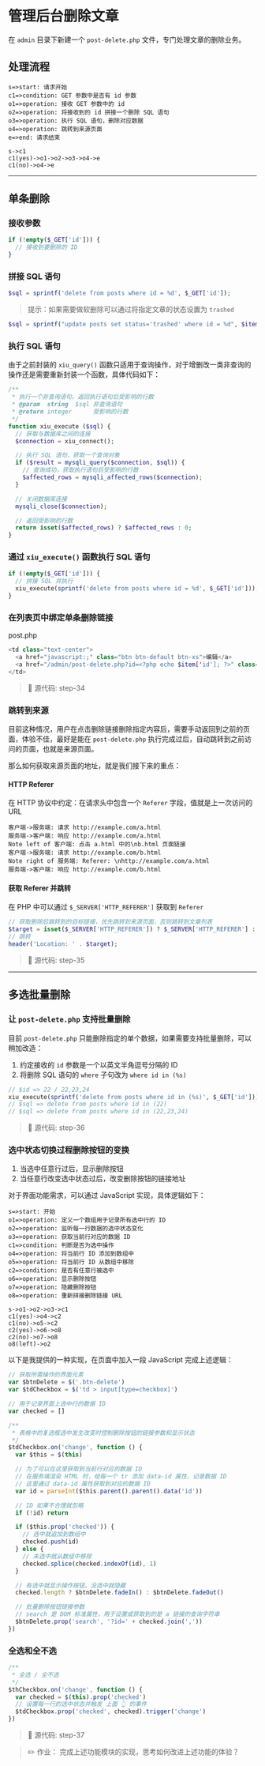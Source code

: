 # 管理后台删除文章

在 `admin` 目录下新建一个 `post-delete.php` 文件，专门处理文章的删除业务。

<!-- 约定这个页面处理两种类型的删除业务：

1. 单条删除，接收要删除的文章 ID
2. 批量删除，接收以逗号分隔的多条文章 ID 字符串 -->

## 处理流程

```flow
s=>start: 请求开始
c1=>condition: GET 参数中是否有 id 参数
o1=>operation: 接收 GET 参数中的 id
o2=>operation: 将接收到的 id 拼接一个删除 SQL 语句
o3=>operation: 执行 SQL 语句，删除对应数据
o4=>operation: 跳转到来源页面
e=>end: 请求结束

s->c1
c1(yes)->o1->o2->o3->o4->e
c1(no)->o4->e
```

---

## 单条删除

### 接收参数

```php
if (!empty($_GET['id'])) {
  // 接收到要删除的 ID
}
```

### 拼接 SQL 语句

```php
$sql = sprintf('delete from posts where id = %d', $_GET['id']);
```

> 提示：如果需要做软删除可以通过将指定文章的状态设置为 `trashed`

```php
$sql = sprintf("update posts set status='trashed' where id = %d", $items);
```

### 执行 SQL 语句

由于之前封装的 `xiu_query()` 函数只适用于查询操作，对于增删改一类非查询的操作还是需要重新封装一个函数，具体代码如下：

```php
/**
 * 执行一个非查询语句，返回执行语句后受影响的行数
 * @param  string  $sql 非查询语句
 * @return integer      受影响的行数
 */
function xiu_execute ($sql) {
  // 获取与数据库之间的连接
  $connection = xiu_connect();

  // 执行 SQL 语句，获取一个查询对象
  if ($result = mysqli_query($connection, $sql)) {
    // 查询成功，获取执行语句后受影响的行数
    $affected_rows = mysqli_affected_rows($connection);
  }

  // 关闭数据库连接
  mysqli_close($connection);

  // 返回受影响的行数
  return isset($affected_rows) ? $affected_rows : 0;
}
```

### 通过 `xiu_execute()` 函数执行 SQL 语句

```php
if (!empty($_GET['id'])) {
  // 拼接 SQL 并执行
  xiu_execute(sprintf('delete from posts where id = %d', $_GET['id']));
}
```

### 在列表页中绑定单条删除链接

post.php

```php
<td class="text-center">
  <a href="javascript:;" class="btn btn-default btn-xs">编辑</a>
  <a href="/admin/post-delete.php?id=<?php echo $item['id']; ?>" class="btn btn-danger btn-xs">删除</a>
</td>
```

> 🚩 源代码: step-34

### 跳转到来源

目前这种情况，用户在点击删除链接删除指定内容后，需要手动返回到之前的页面，体验不佳，最好是能在 `post-delete.php` 执行完成过后，自动跳转到之前访问的页面，也就是来源页面。

那么如何获取来源页面的地址，就是我们接下来的重点：

#### HTTP Referer

在 HTTP 协议中约定：在请求头中包含一个 `Referer` 字段，值就是上一次访问的 URL

```sequence
客户端->服务端: 请求 http://example.com/a.html
服务端->客户端: 响应 http://example.com/a.html
Note left of 客户端: 点击 a.html 中的\nb.html 页面链接
客户端->服务端: 请求 http://example.com/b.html
Note right of 服务端: Referer: \nhttp://example.com/a.html
服务端->客户端: 响应 http://example.com/b.html
```

#### 获取 Referer 并跳转

在 PHP 中可以通过 `$_SERVER['HTTP_REFERER']` 获取到 `Referer`

```php
// 获取删除后跳转到的目标链接，优先跳转到来源页面，否则跳转到文章列表
$target = isset($_SERVER['HTTP_REFERER']) ? $_SERVER['HTTP_REFERER'] : 'posts.php';
// 跳转
header('Location: ' . $target);
```

> 🚩 源代码: step-35

---

## 多选批量删除

### 让 `post-delete.php` 支持批量删除

目前 `post-delete.php` 只能删除指定的单个数据，如果需要支持批量删除，可以稍加改造：

1. 约定接收的 `id` 参数是一个以英文半角逗号分隔的 ID
2. 将删除 SQL 语句的 `where` 子句改为 `where id in (%s)`

```php
// $id => 22 / 22,23,24
xiu_execute(sprintf('delete from posts where id in (%s)', $_GET['id']));
// $sql => delete from posts where id in (22)
// $sql => delete from posts where id in (22,23,24)
```

> 🚩 源代码: step-36

### 选中状态切换过程删除按钮的变换

1. 当选中任意行过后，显示删除按钮
2. 当任意行改变选中状态过后，改变删除按钮的链接地址

对于界面功能需求，可以通过 JavaScript 实现，具体逻辑如下：

```flow
s=>start: 开始
o1=>operation: 定义一个数组用于记录所有选中行的 ID
o2=>operation: 监听每一行数据的选中状态变化
o3=>operation: 获取当前行对应的数据 ID
c1=>condition: 判断是否为选中操作
o4=>operation: 将当前行 ID 添加到数组中
o5=>operation: 将当前行 ID 从数组中移除
c2=>condition: 是否有任意行被选中
o6=>operation: 显示删除按钮
o7=>operation: 隐藏删除按钮
o8=>operation: 重新拼接删除链接 URL

s->o1->o2->o3->c1
c1(yes)->o4->c2
c1(no)->o5->c2
c2(yes)->o6->o8
c2(no)->o7->o8
o8(left)->o2
```

以下是我提供的一种实现，在页面中加入一段 JavaScript 完成上述逻辑：

```js
// 获取所需操作的界面元素
var $btnDelete = $('.btn-delete')
var $tdCheckbox = $('td > input[type=checkbox]')

// 用于记录界面上选中行的数据 ID
var checked = []

/**
 * 表格中的复选框选中发生改变时控制删除按钮的链接参数和显示状态
 */
$tdCheckbox.on('change', function () {
  var $this = $(this)

  // 为了可以在这里获取到当前行对应的数据 ID
  // 在服务端渲染 HTML 时，给每一个 tr 添加 data-id 属性，记录数据 ID
  // 这里通过 data-id 属性获取到对应的数据 ID
  var id = parseInt($this.parent().parent().data('id'))

  // ID 如果不合理就忽略
  if (!id) return

  if ($this.prop('checked')) {
    // 选中就追加到数组中
    checked.push(id)
  } else {
    // 未选中就从数组中移除
    checked.splice(checked.indexOf(id), 1)
  }

  // 有选中就显示操作按钮，没选中就隐藏
  checked.length ? $btnDelete.fadeIn() : $btnDelete.fadeOut()

  // 批量删除按钮链接参数
  // search 是 DOM 标准属性，用于设置或获取到的是 a 链接的查询字符串
  $btnDelete.prop('search', '?id=' + checked.join(','))
})
```

### 全选和全不选

```js
/**
 * 全选 / 全不选
 */
$thCheckbox.on('change', function () {
  var checked = $(this).prop('checked')
  // 设置每一行的选中状态并触发 上面 👆 的事件
  $tdCheckbox.prop('checked', checked).trigger('change')
})
```

> 🚩 源代码: step-37

<!-- 要求熟练掌握以上功能的实现 -->

> ✏️ 作业：
> 完成上述功能模块的实现，思考如何改进上述功能的体验？
